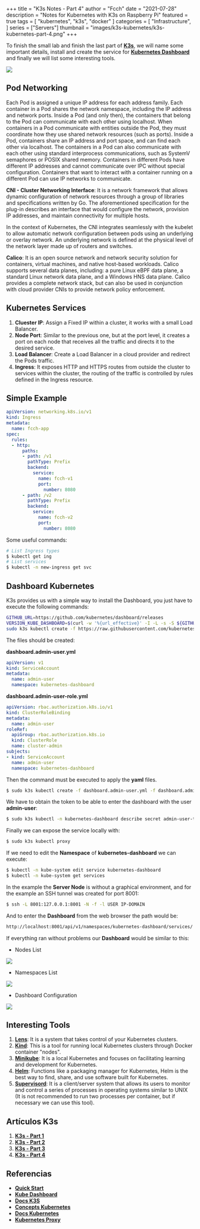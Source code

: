 +++
title = "K3s Notes - Part 4"
author = "Fcch"
date = "2021-07-28"
description = "Notes for Kubernetes with K3s on Raspberry Pi"
featured = true
tags = [
    "kubernetes",
    "k3s",
    "docker"
]
categories = [
    "Infrastructure",
]
series = ["Servers"]
thumbnail = "images/k3s-kubernetes/k3s-kubernetes-part-4.png"
+++

To finish the small lab and finish the last part of [**K3s**](https://k3s.io/), we will name some important details, install and create the service for [**Kubernetes Dashboard**](https://rancher.com/docs/k3s/latest/en/installation/kube-dashboard/) and finally we will list some interesting tools.

<!--more-->

![](/images/k3s-kubernetes/k3s-rpi-part-4.jpg)

## Pod Networking

Each Pod is assigned a unique IP address for each address family. Each container in a Pod shares the network namespace, including the IP address and network ports. Inside a Pod (and only then), the containers that belong to the Pod can communicate with each other using localhost. When containers in a Pod communicate with entities outside the Pod, they must coordinate how they use shared network resources (such as ports). Inside a Pod, containers share an IP address and port space, and can find each other via localhost. The containers in a Pod can also communicate with each other using standard interprocess communications, such as SystemV semaphores or POSIX shared memory. Containers in different Pods have different IP addresses and cannot communicate over IPC without special configuration. Containers that want to interact with a container running on a different Pod can use IP networks to communicate.

**CNI - Cluster Networking Interface**: It is a network framework that allows dynamic configuration of network resources through a group of libraries and specifications written by Go. The aforementioned specification for the plug-in describes an interface that would configure the network, provision IP addresses, and maintain connectivity for multiple hosts.

In the context of Kubernetes, the CNI integrates seamlessly with the kubelet to allow automatic network configuration between pods using an underlying or overlay network. An underlying network is defined at the physical level of the network layer made up of routers and switches.

**Calico**: It is an open source network and network security solution for containers, virtual machines, and native host-based workloads. Calico supports several data planes, including: a pure Linux eBPF data plane, a standard Linux network data plane, and a Windows HNS data plane. Calico provides a complete network stack, but can also be used in conjunction with cloud provider CNIs to provide network policy enforcement.

## Kubernetes Services

1. **Cluester IP**: Assign a Fixed IP within a cluster, it works with a small Load Balancer.
2. **Node Port**: Similar to the previous one, but at the port level, it creates a port on each node that receives all the traffic and directs it to the desired service.
3. **Load Balancer**: Create a Load Balancer in a cloud provider and redirect the Pods traffic.
4. **Ingress**: It exposes HTTP and HTTPS routes from outside the cluster to services within the cluster, the routing of the traffic is controlled by rules defined in the Ingress resource.

## Simple Example

```yaml
apiVersion: networking.k8s.io/v1
kind: Ingress
metadata:
  name: fcch-app
spec:
  rules:
  - http:
      paths:
      - path: /v1
        pathType: Prefix
        backend:
          service:
            name: fcch-v1
            port:
              number: 8080
      - path: /v2
        pathType: Prefix
        backend:
          service:
            name: fcch-v2
            port:
              number: 8080
```

Some useful commands:

```bash
# List Ingress types
$ kubectl get ing
# List services
$ kubectl -n new-ingress get svc
```

## Dashboard Kubernetes

K3s provides us with a simple way to install the Dashboard, you just have to execute the following commands:

```bash
GITHUB_URL=https://github.com/kubernetes/dashboard/releases
VERSION_KUBE_DASHBOARD=$(curl -w '%{url_effective}' -I -L -s -S ${GITHUB_URL}/latest -o /dev/null | sed -e 's|.*/||')
sudo k3s kubectl create -f https://raw.githubusercontent.com/kubernetes/dashboard/${VERSION_KUBE_DASHBOARD}/aio/deploy/recommended.yaml
```

The files should be created:

**dashboard.admin-user.yml**

```yaml
apiVersion: v1
kind: ServiceAccount
metadata:
  name: admin-user
  namespace: kubernetes-dashboard
```

**dashboard.admin-user-role.yml**

```yaml
apiVersion: rbac.authorization.k8s.io/v1
kind: ClusterRoleBinding
metadata:
  name: admin-user
roleRef:
  apiGroup: rbac.authorization.k8s.io
  kind: ClusterRole
  name: cluster-admin
subjects:
- kind: ServiceAccount
  name: admin-user
  namespace: kubernetes-dashboard
```

Then the command must be executed to apply the **yaml** files.

```bash
$ sudo k3s kubectl create -f dashboard.admin-user.yml -f dashboard.admin-user-role.yml
```

We have to obtain the token to be able to enter the dashboard with the user **admin-user**:

```bash
$ sudo k3s kubectl -n kubernetes-dashboard describe secret admin-user-token | grep '^token'
```

Finally we can expose the service locally with:

```bash
$ sudo k3s kubectl proxy
```

If we need to edit the **Namespace** of **kubernetes-dashboard** we can execute:

```bash
$ kubectl -n kube-system edit service kubernetes-dashboard
$ kubectl -n kube-system get services
```

In the example the **Server Node** is without a graphical environment, and for the example an SSH tunnel was created for port 8001:

```bash
$ ssh -L 8001:127.0.0.1:8001 -N -f -l USER IP-DOMAIN
```

And to enter the **Dashboard** from the web browser the path would be:

```bash
http://localhost:8001/api/v1/namespaces/kubernetes-dashboard/services/
```

If everything ran without problems our **Dashboard** would be similar to this:

- Nodes List

![](/images/k3s-kubernetes/kubernetes-dashboard-1.png)

- Namespaces List

![](/images/k3s-kubernetes/kubernetes-dashboard-2.png)

- Dashboard Configuration

![](/images/k3s-kubernetes/kubernetes-dashboard-3.png)

## Interesting Tools

1. [**Lens**](https://k8slens.dev/): It is a system that takes control of your Kubernetes clusters.
2. [**Kind**](https://kind.sigs.k8s.io/): This is a tool for running local Kubernetes clusters through Docker container "nodes".
3. [**Minikube**](https://minikube.sigs.k8s.io/docs/start/): It is a local Kubernetes and focuses on facilitating learning and development for Kubernetes.
4. [**Helm**](https://helm.sh/): Functions like a packaging manager for Kubernetes, Helm is the best way to find, share, and use software built for Kubernetes.
5. [**Supervisord**](http://supervisord.org/): It is a client/server system that allows its users to monitor and control a series of processes in operating systems similar to UNIX (It is not recommended to run two processes per container, but if necessary we can use this tool).

## Artículos K3s

1. [**K3s - Part 1**](https://blog.fcch.xyz/en/post/infrastructure/k3s-notes-first/)
2. [**K3s - Part 2**](https://blog.fcch.xyz/en/post/infrastructure/k3s-notes-second/)
3. [**K3s - Part 3**](https://blog.fcch.xyz/en/post/infrastructure/k3s-notes-third/)
4. [**K3s - Part 4**](https://blog.fcch.xyz/en/post/infrastructure/k3s-notes-fourth/)

## Referencias

- [**Quick Start**](https://rancher.com/docs/k3s/latest/en/quick-start/)
- [**Kube Dashboard**](https://rancher.com/docs/k3s/latest/en/installation/kube-dashboard/)
- [**Docs K3S**](https://rancher.com/docs/)
- [**Concepts Kubernetes**](https://kubernetes.io/es/docs/concepts/)
- [**Docs Kubernetes**](https://kubernetes.io/docs/tutorials/kubernetes-basics/)
- [**Kubernetes Proxy**](https:kubernetes-dashboard:/proxy/)